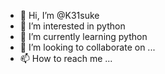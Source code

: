 - 👋 Hi, I’m @K31suke
- 👀 I’m interested in python
- 🌱 I’m currently learning python
- 💞️ I’m looking to collaborate on ...
- 📫 How to reach me ...

<!---
K31suke/K31suke is a ✨ special ✨ repository because its `README.md` (this file) appears on your GitHub profile.
You can click the Preview link to take a look at your changes.
--->
